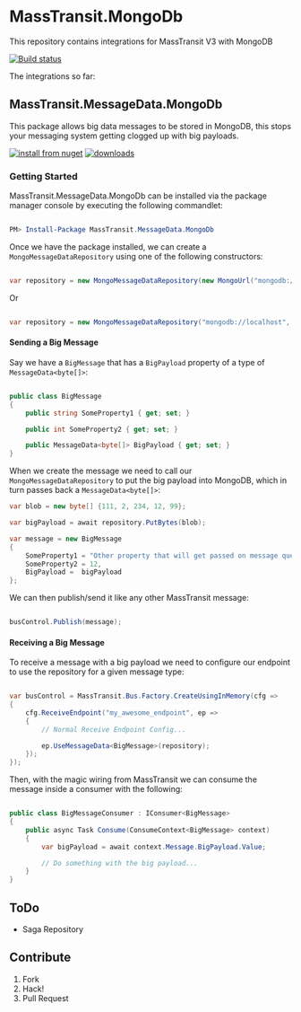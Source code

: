 # MassTransit.MongoDb
This repository contains integrations for MassTransit V3 with MongoDB

[![Build status](https://ci.appveyor.com/api/projects/status/xxxryqtofg5k5d1s/branch/master?svg=true)](https://ci.appveyor.com/project/Liberis/masstransit-mongodb/branch/master)

The integrations so far:

## MassTransit.MessageData.MongoDb

This package allows big data messages to be stored in MongoDB, this stops your messaging system getting clogged up with big payloads.

[![install from nuget](http://img.shields.io/nuget/v/MassTransit.MessageData.MongoDb.svg?style=flat-square)](https://www.nuget.org/packages/MassTransit.MessageData.MongoDb)
[![downloads](http://img.shields.io/nuget/dt/MassTransit.MessageData.MongoDb.svg?style=flat-square)](https://www.nuget.org/packages/MassTransit.MessageData.MongoDb)


### Getting Started
MassTransit.MessageData.MongoDb can be installed via the package manager console by executing the following commandlet:

```powershell

PM> Install-Package MassTransit.MessageData.MongoDb

```

Once we have the package installed, we can create a `MongoMessageDataRepository` using one of the following constructors:

```csharp

var repository = new MongoMessageDataRepository(new MongoUrl("mongodb://localhost/masstransitTest"));

```

Or

```csharp

var repository = new MongoMessageDataRepository("mongodb://localhost", "masstransitTest");

```

#### Sending a Big Message

Say we have a `BigMessage` that has a  `BigPayload` property of a type of `MessageData<byte[]>`:

```csharp

public class BigMessage
{
    public string SomeProperty1 { get; set; }

    public int SomeProperty2 { get; set; }

    public MessageData<byte[]> BigPayload { get; set; }
}

```

When we create the message we need to call our `MongoMessageDataRepository` to put the big payload into MongoDB, which in turn passes back a `MessageData<byte[]>`:

```csharp
var blob = new byte[] {111, 2, 234, 12, 99};

var bigPayload = await repository.PutBytes(blob);

var message = new BigMessage
{
    SomeProperty1 = "Other property that will get passed on message queue",
    SomeProperty2 = 12,
    BigPayload =  bigPayload
};

```

We can then publish/send it like any other MassTransit message:

```csharp

busControl.Publish(message);

```

#### Receiving a Big Message

To receive a message with a big payload we need to configure our endpoint to use the repository for a given message type:

```csharp

var busControl = MassTransit.Bus.Factory.CreateUsingInMemory(cfg =>
{
    cfg.ReceiveEndpoint("my_awesome_endpoint", ep =>
    {
        // Normal Receive Endpoint Config...

        ep.UseMessageData<BigMessage>(repository);
    });
});

```

Then, with the magic wiring from MassTransit we can consume the message inside a consumer with the following:
```csharp

public class BigMessageConsumer : IConsumer<BigMessage>
{
    public async Task Consume(ConsumeContext<BigMessage> context)
    {
        var bigPayload = await context.Message.BigPayload.Value;

        // Do something with the big payload...
    }
}

```

## ToDo

* Saga Repository

## Contribute

1. Fork
1. Hack!
1. Pull Request
